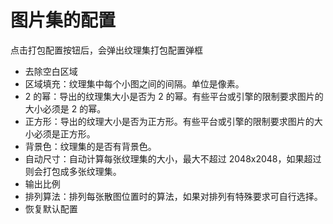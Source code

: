 # 图片集的配置

点击打包配置按钮后，会弹出纹理集打包配置弹框
- 去除空白区域
- 区域填充：纹理集中每个小图之间的间隔。单位是像素。
- 2 的幂：导出的纹理集大小是否为 2 的幂。有些平台或引擎的限制要求图片的大小必须是 2 的幂。
- 正方形：导出的纹理大小是否为正方形。有些平台或引擎的限制要求图片的大小必须是正方形。
- 背景色：纹理集的是否有背景色。
- 自动尺寸：自动计算每张纹理集的大小，最大不超过 2048x2048，如果超过则会打包成多张纹理集。
- 输出比例
- 排列算法：排列每张散图位置时的算法，如果对排列有特殊要求可自行选择。
- 恢复默认配置